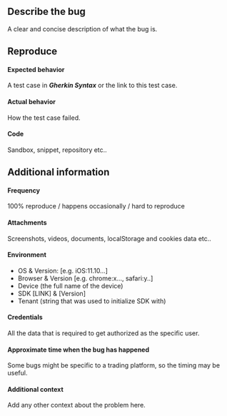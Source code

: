 ## Describe the bug

A clear and concise description of what the bug is.

## Reproduce

#### Expected behavior

A test case in _**Gherkin Syntax**_ or the link to this test case.

#### Actual behavior

How the test case failed.

#### Code

Sandbox, snippet, repository etc..

## Additional information

#### Frequency

100% reproduce / happens occasionally / hard to reproduce

#### Attachments

Screenshots, videos, documents, localStorage and cookies data etc..

#### Environment

- OS & Version: [e.g. iOS:11.10...]
- Browser & Version [e.g. chrome:x..., safari:y..]
- Device (the full name of the device)
- SDK [LINK] & [Version]
- Tenant (string that was used to initialize SDK with)

#### Credentials

All the data that is required to get authorized as the specific user.

#### Approximate time when the bug has happened

Some bugs might be specific to a trading platform, so the timing may be useful.

#### Additional context

Add any other context about the problem here.
